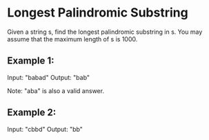# Longest Palindromic Substring

Given a string s, find the longest palindromic substring in s. You may assume that the maximum length of s is 1000.

## Example 1:

  Input: "babad"
  Output: "bab"

Note: "aba" is also a valid answer.

## Example 2:

  Input: "cbbd"
  Output: "bb"
